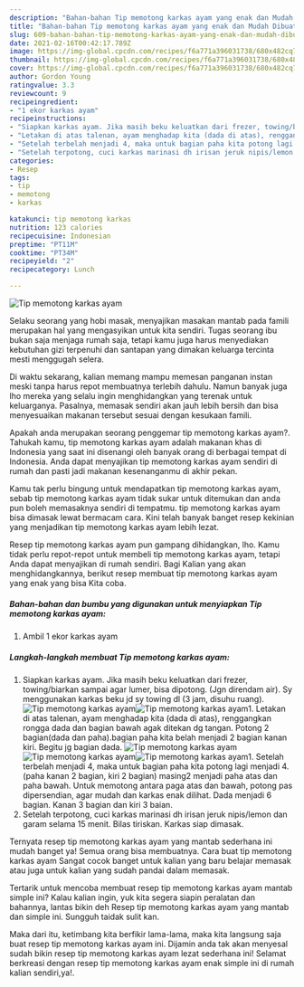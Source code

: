 ```yaml
---
description: "Bahan-bahan Tip memotong karkas ayam yang enak dan Mudah Dibuat"
title: "Bahan-bahan Tip memotong karkas ayam yang enak dan Mudah Dibuat"
slug: 609-bahan-bahan-tip-memotong-karkas-ayam-yang-enak-dan-mudah-dibuat
date: 2021-02-16T00:42:17.789Z
image: https://img-global.cpcdn.com/recipes/f6a771a396031738/680x482cq70/tip-memotong-karkas-ayam-foto-resep-utama.jpg
thumbnail: https://img-global.cpcdn.com/recipes/f6a771a396031738/680x482cq70/tip-memotong-karkas-ayam-foto-resep-utama.jpg
cover: https://img-global.cpcdn.com/recipes/f6a771a396031738/680x482cq70/tip-memotong-karkas-ayam-foto-resep-utama.jpg
author: Gordon Young
ratingvalue: 3.3
reviewcount: 9
recipeingredient:
- "1 ekor karkas ayam"
recipeinstructions:
- "Siapkan karkas ayam. Jika masih beku keluatkan dari frezer, towing/biarkan sampai agar lumer, bisa dipotong. (Jgn direndam air). Sy menggunakan karkas beku jd sy towing dl (3 jam, disuhu ruang)."
- "Letakan di atas talenan, ayam menghadap kita (dada di atas), renggangkan rongga dada dan bagian bawah agak ditekan dg tangan. Potong 2 bagian(dada dan paha).bagian paha kita belah menjadi 2 bagian kanan kiri. Begitu jg bagian dada."
- "Setelah terbelah menjadi 4, maka untuk bagian paha kita potong lagi menjadi 4. (paha kanan 2 bagian, kiri 2 bagian) masing2 menjadi paha atas dan paha bawah. Untuk memotong antara paga atas dan bawah, potong pas dipersendian, agar mudah dan karkas enak dilihat. Dada menjadi 6 bagian. Kanan 3 bagian dan kiri 3 baian."
- "Setelah terpotong, cuci karkas marinasi dh irisan jeruk nipis/lemon dan garam selama 15 menit. Bilas tiriskan. Karkas siap dimasak."
categories:
- Resep
tags:
- tip
- memotong
- karkas

katakunci: tip memotong karkas 
nutrition: 123 calories
recipecuisine: Indonesian
preptime: "PT11M"
cooktime: "PT34M"
recipeyield: "2"
recipecategory: Lunch

---
```



![Tip memotong karkas ayam](https://img-global.cpcdn.com/recipes/f6a771a396031738/680x482cq70/tip-memotong-karkas-ayam-foto-resep-utama.jpg)

Selaku seorang yang hobi masak, menyajikan masakan mantab pada famili merupakan hal yang mengasyikan untuk kita sendiri. Tugas seorang ibu bukan saja menjaga rumah saja, tetapi kamu juga harus menyediakan kebutuhan gizi terpenuhi dan santapan yang dimakan keluarga tercinta mesti menggugah selera.

Di waktu  sekarang, kalian memang mampu memesan panganan instan meski tanpa harus repot membuatnya terlebih dahulu. Namun banyak juga lho mereka yang selalu ingin menghidangkan yang terenak untuk keluarganya. Pasalnya, memasak sendiri akan jauh lebih bersih dan bisa menyesuaikan makanan tersebut sesuai dengan kesukaan famili. 



Apakah anda merupakan seorang penggemar tip memotong karkas ayam?. Tahukah kamu, tip memotong karkas ayam adalah makanan khas di Indonesia yang saat ini disenangi oleh banyak orang di berbagai tempat di Indonesia. Anda dapat menyajikan tip memotong karkas ayam sendiri di rumah dan pasti jadi makanan kesenanganmu di akhir pekan.

Kamu tak perlu bingung untuk mendapatkan tip memotong karkas ayam, sebab tip memotong karkas ayam tidak sukar untuk ditemukan dan anda pun boleh memasaknya sendiri di tempatmu. tip memotong karkas ayam bisa dimasak lewat bermacam cara. Kini telah banyak banget resep kekinian yang menjadikan tip memotong karkas ayam lebih lezat.

Resep tip memotong karkas ayam pun gampang dihidangkan, lho. Kamu tidak perlu repot-repot untuk membeli tip memotong karkas ayam, tetapi Anda dapat menyajikan di rumah sendiri. Bagi Kalian yang akan menghidangkannya, berikut resep membuat tip memotong karkas ayam yang enak yang bisa Kita coba.

<!--inarticleads1-->

##### Bahan-bahan dan bumbu yang digunakan untuk menyiapkan Tip memotong karkas ayam:

1. Ambil 1 ekor karkas ayam




<!--inarticleads2-->

##### Langkah-langkah membuat Tip memotong karkas ayam:

1. Siapkan karkas ayam. Jika masih beku keluatkan dari frezer, towing/biarkan sampai agar lumer, bisa dipotong. (Jgn direndam air). Sy menggunakan karkas beku jd sy towing dl (3 jam, disuhu ruang).
<img src="https://img-global.cpcdn.com/steps/f3820b6873b75cb9/160x128cq70/tip-memotong-karkas-ayam-langkah-memasak-1-foto.jpg" alt="Tip memotong karkas ayam"><img src="https://img-global.cpcdn.com/steps/644249c17c9dee55/160x128cq70/tip-memotong-karkas-ayam-langkah-memasak-1-foto.jpg" alt="Tip memotong karkas ayam">1. Letakan di atas talenan, ayam menghadap kita (dada di atas), renggangkan rongga dada dan bagian bawah agak ditekan dg tangan. Potong 2 bagian(dada dan paha).bagian paha kita belah menjadi 2 bagian kanan kiri. Begitu jg bagian dada.
<img src="https://img-global.cpcdn.com/steps/6b37b4c8e2cac2ac/160x128cq70/tip-memotong-karkas-ayam-langkah-memasak-2-foto.jpg" alt="Tip memotong karkas ayam"><img src="https://img-global.cpcdn.com/steps/7580e038c0954b63/160x128cq70/tip-memotong-karkas-ayam-langkah-memasak-2-foto.jpg" alt="Tip memotong karkas ayam"><img src="https://img-global.cpcdn.com/steps/00f376a044ad6e76/160x128cq70/tip-memotong-karkas-ayam-langkah-memasak-2-foto.jpg" alt="Tip memotong karkas ayam">1. Setelah terbelah menjadi 4, maka untuk bagian paha kita potong lagi menjadi 4. (paha kanan 2 bagian, kiri 2 bagian) masing2 menjadi paha atas dan paha bawah. Untuk memotong antara paga atas dan bawah, potong pas dipersendian, agar mudah dan karkas enak dilihat. Dada menjadi 6 bagian. Kanan 3 bagian dan kiri 3 baian.
1. Setelah terpotong, cuci karkas marinasi dh irisan jeruk nipis/lemon dan garam selama 15 menit. Bilas tiriskan. Karkas siap dimasak.




Ternyata resep tip memotong karkas ayam yang mantab sederhana ini mudah banget ya! Semua orang bisa membuatnya. Cara buat tip memotong karkas ayam Sangat cocok banget untuk kalian yang baru belajar memasak atau juga untuk kalian yang sudah pandai dalam memasak.

Tertarik untuk mencoba membuat resep tip memotong karkas ayam mantab simple ini? Kalau kalian ingin, yuk kita segera siapin peralatan dan bahannya, lantas bikin deh Resep tip memotong karkas ayam yang mantab dan simple ini. Sungguh taidak sulit kan. 

Maka dari itu, ketimbang kita berfikir lama-lama, maka kita langsung saja buat resep tip memotong karkas ayam ini. Dijamin anda tak akan menyesal sudah bikin resep tip memotong karkas ayam lezat sederhana ini! Selamat berkreasi dengan resep tip memotong karkas ayam enak simple ini di rumah kalian sendiri,ya!.

